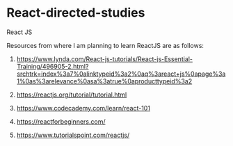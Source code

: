 # React-directed-studies
React JS




Resources from where I am planning to learn ReactJS are as follows:

1. https://www.lynda.com/React-js-tutorials/React-js-Essential-Training/496905-2.html?srchtrk=index%3a7%0alinktypeid%3a2%0aq%3areact+js%0apage%3a1%0as%3arelevance%0asa%3atrue%0aproducttypeid%3a2

2. https://reactjs.org/tutorial/tutorial.html

3. https://www.codecademy.com/learn/react-101

4. https://reactforbeginners.com/

5. https://www.tutorialspoint.com/reactjs/
